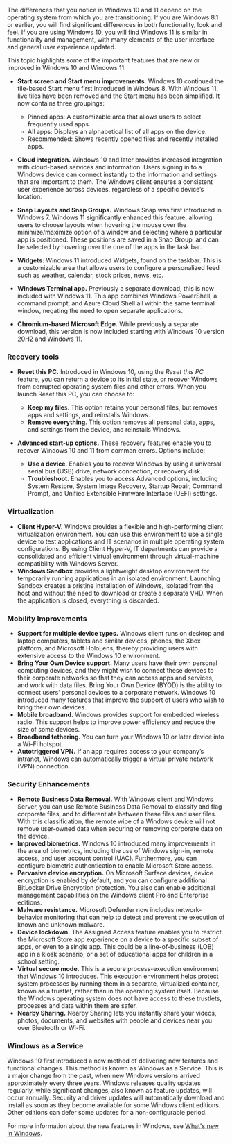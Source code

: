 The differences that you notice in Windows 10 and 11 depend on the operating system from which you are transitioning. If you are Windows 8.1 or earlier, you will find significant differences in both functionality, look and feel. If you are using Windows 10, you will find Windows 11 is similar in functionality and management, with many elements of the user interface and general user experience updated.

This topic highlights some of the important features that are new or improved in Windows 10 and Windows 11.

 -  **Start screen and Start menu improvements.** Windows 10 continued the tile-based Start menu first introduced in Windows 8. With Windows 11, live tiles have been removed and the Start menu has been simplified. It now contains three groupings:
    
     -  Pinned apps: A customizable area that allows users to select frequently used apps.
     -  All apps: Displays an alphabetical list of all apps on the device.
     -  Recommended: Shows recently opened files and recently installed apps.
 -  **Cloud integration.** Windows 10 and later provides increased integration with cloud-based services and information. Users signing in to a Windows device can connect instantly to the information and settings that are important to them. The Windows client ensures a consistent user experience across devices, regardless of a specific device’s location.
 -  **Snap Layouts and Snap Groups.** Windows Snap was first introduced in Windows 7. Windows 11 significantly enhanced this feature, allowing users to choose layouts when hovering the mouse over the minimize/maximize option of a window and selecting where a particular app is positioned. These positions are saved in a Snap Group, and can be selected by hovering over the one of the apps in the task bar.
 -  **Widgets:** Windows 11 introduced Widgets, found on the taskbar. This is a customizable area that allows users to configure a personalized feed such as weather, calendar, stock prices, news, etc.
 -  **Windows Terminal app.** Previously a separate download, this is now included with Windows 11. This app combines Windows PowerShell, a command prompt, and Azure Cloud Shell all within the same terminal window, negating the need to open separate applications.
 -  **Chromium-based Microsoft Edge.** While previously a separate download, this version is now included starting with Windows 10 version 20H2 and Windows 11.

### Recovery tools

 -  **Reset this PC.** Introduced in Windows 10, using the *Reset this PC* feature, you can return a device to its initial state, or recover Windows from corrupted operating system files and other errors. When you launch Reset this PC, you can choose to:
    
     -  **Keep my file**s. This option retains your personal files, but removes apps and settings, and reinstalls Windows.
     -  **Remove everything**. This option removes all personal data, apps, and settings from the device, and reinstalls Windows.
 -  **Advanced start-up options.** These recovery features enable you to recover Windows 10 and 11 from common errors. Options include:
    
     -  **Use a device**. Enables you to recover Windows by using a universal serial bus (USB) drive, network connection, or recovery disk.
     -  **Troubleshoot**. Enables you to access Advanced options, including System Restore, System Image Recovery, Startup Repair, Command Prompt, and Unified Extensible Firmware Interface (UEFI) settings.

### Virtualization

 -  **Client Hyper-V.** Windows provides a flexible and high-performing client virtualization environment. You can use this environment to use a single device to test applications and IT scenarios in multiple operating system configurations. By using Client Hyper-V, IT departments can provide a consolidated and efficient virtual environment through virtual-machine compatibility with Windows Server.
 -  **Windows Sandbox** provides a lightweight desktop environment for temporarily running applications in an isolated environment. Launching Sandbox creates a pristine installation of Windows, isolated from the host and without the need to download or create a separate VHD. When the application is closed, everything is discarded.

### Mobility Improvements

 -  **Support for multiple device types.** Windows client runs on desktop and laptop computers, tablets and similar devices, phones, the Xbox platform, and Microsoft HoloLens, thereby providing users with extensive access to the Windows 10 environment.
 -  **Bring Your Own Device support.** Many users have their own personal computing devices, and they might wish to connect these devices to their corporate networks so that they can access apps and services, and work with data files. Bring Your Own Device (BYOD) is the ability to connect users’ personal devices to a corporate network. Windows 10 introduced many features that improve the support of users who wish to bring their own devices.
 -  **Mobile broadband.** Windows provides support for embedded wireless radio. This support helps to improve power efficiency and reduce the size of some devices.
 -  **Broadband tethering.** You can turn your Windows 10 or later device into a Wi-Fi hotspot.
 -  **Autotriggered VPN.** If an app requires access to your company’s intranet, Windows can automatically trigger a virtual private network (VPN) connection.

### Security Enhancements

 -  **Remote Business Data Removal.** With Windows client and Windows Server, you can use Remote Business Data Removal to classify and flag corporate files, and to differentiate between these files and user files. With this classification, the remote wipe of a Windows device will not remove user-owned data when securing or removing corporate data on the device.
 -  **Improved biometrics.** Windows 10 introduced many improvements in the area of biometrics, including the use of Windows sign-in, remote access, and user account control (UAC). Furthermore, you can configure biometric authentication to enable Microsoft Store access.
 -  **Pervasive device encryption.** On Microsoft Surface devices, device encryption is enabled by default, and you can configure additional BitLocker Drive Encryption protection. You also can enable additional management capabilities on the Windows client Pro and Enterprise editions.
 -  **Malware resistance.** Microsoft Defender now includes network-behavior monitoring that can help to detect and prevent the execution of known and unknown malware.
 -  **Device lockdown.** The Assigned Access feature enables you to restrict the Microsoft Store app experience on a device to a specific subset of apps, or even to a single app. This could be a line-of-business (LOB) app in a kiosk scenario, or a set of educational apps for children in a school setting.
 -  **Virtual secure mode.** This is a secure process-execution environment that Windows 10 introduces. This execution environment helps protect system processes by running them in a separate, virtualized container, known as a trustlet, rather than in the operating system itself. Because the Windows operating system does not have access to these trustlets, processes and data within them are safer.
 -  **Nearby Sharing.** Nearby Sharing lets you instantly share your videos, photos, documents, and websites with people and devices near you over Bluetooth or Wi-Fi.

### Windows as a Service

Windows 10 first introduced a new method of delivering new features and functional changes. This method is known as Windows as a Service. This is a major change from the past, when new Windows versions arrived approximately every three years. Windows releases quality updates regularly, while significant changes, also known as feature updates, will occur annually. Security and driver updates will automatically download and install as soon as they become available for some Windows client editions. Other editions can defer some updates for a non-configurable period.

For more information about the new features in Windows, see [What's new in Windows](https://aka.ms/sfakvk).
